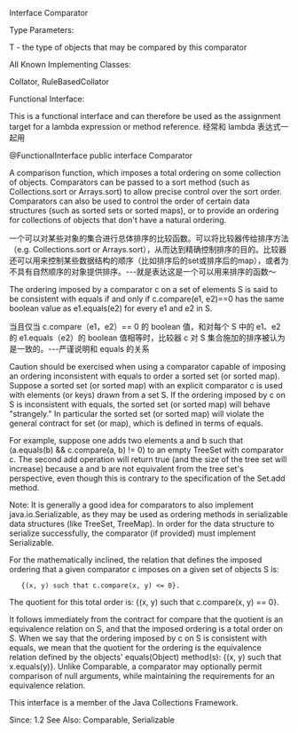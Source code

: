 Interface Comparator<T>

Type Parameters:

T - the type of objects that may be compared by this comparator

All Known Implementing Classes:

Collator, RuleBasedCollator

Functional Interface:

This is a functional interface and can therefore be used as the assignment target for a lambda expression or method reference.
经常和 lambda 表达式一起用

@FunctionalInterface
public interface Comparator<T>

A comparison function, which imposes a total ordering on some collection of objects. Comparators can be passed to a sort method (such as Collections.sort or Arrays.sort) to allow precise control over the sort order. Comparators can also be used to control the order of certain data structures (such as sorted sets or sorted maps), or to provide an ordering for collections of objects that don't have a natural ordering.

一个可以对某些对象的集合进行总体排序的比较函数。可以将比较器传给排序方法（e.g. Collections.sort or Arrays.sort），从而达到精确控制排序的目的。比较器还可以用来控制某些数据结构的顺序（比如排序后的set或排序后的map），或者为不具有自然顺序的对象提供排序。---就是表达这是一个可以用来排序的函数～

The ordering imposed by a comparator c on a set of elements S is said to be consistent with equals if and only if c.compare(e1, e2)==0 has the same boolean value as e1.equals(e2) for every e1 and e2 in S.

当且仅当 c.compare（e1，e2）== 0 的 boolean 值，和对每个 S 中的 e1、e2 的 e1.equals（e2）的 boolean 值相等时，比较器 c 对 S 集合施加的排序被认为是一致的。---严谨说明和 equals 的关系

Caution should be exercised when using a comparator capable of imposing an ordering inconsistent with equals to order a sorted set (or sorted map). Suppose a sorted set (or sorted map) with an explicit comparator c is used with elements (or keys) drawn from a set S. If the ordering imposed by c on S is inconsistent with equals, the sorted set (or sorted map) will behave "strangely." In particular the sorted set (or sorted map) will violate the general contract for set (or map), which is defined in terms of equals.

For example, suppose one adds two elements a and b such that (a.equals(b) && c.compare(a, b) != 0) to an empty TreeSet with comparator c. The second add operation will return true (and the size of the tree set will increase) because a and b are not equivalent from the tree set's perspective, even though this is contrary to the specification of the Set.add method.

Note: It is generally a good idea for comparators to also implement java.io.Serializable, as they may be used as ordering methods in serializable data structures (like TreeSet, TreeMap). In order for the data structure to serialize successfully, the comparator (if provided) must implement Serializable.

For the mathematically inclined, the relation that defines the imposed ordering that a given comparator c imposes on a given set of objects S is:

       {(x, y) such that c.compare(x, y) <= 0}.
 
The quotient for this total order is:
       {(x, y) such that c.compare(x, y) == 0}.
 
It follows immediately from the contract for compare that the quotient is an equivalence relation on S, and that the imposed ordering is a total order on S. When we say that the ordering imposed by c on S is consistent with equals, we mean that the quotient for the ordering is the equivalence relation defined by the objects' equals(Object) method(s):
     {(x, y) such that x.equals(y)}. 
Unlike Comparable, a comparator may optionally permit comparison of null arguments, while maintaining the requirements for an equivalence relation.

This interface is a member of the Java Collections Framework.

Since:
1.2
See Also:
Comparable, Serializable